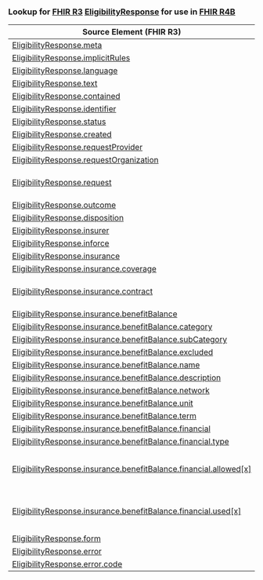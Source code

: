 ### Lookup for [FHIR R3](https://hl7.org/fhir/STU3/) [EligibilityResponse](https://hl7.org/fhir/STU3/EligibilityResponse.html) for use in [FHIR R4B](https://hl7.org/fhir/R4B/)

| Source Element (FHIR R3) | Usage | Target |
| -------------- | ----- | ------ |
| [EligibilityResponse.meta](https://hl7.org/fhir/STU3/EligibilityResponse.html#resource) | `UseElementRenamed` | [CoverageEligibilityResponse.meta](https://hl7.org/fhir/R4B/CoverageEligibilityResponse.html#resource) |
| [EligibilityResponse.implicitRules](https://hl7.org/fhir/STU3/EligibilityResponse.html#resource) | `UseElementRenamed` | [CoverageEligibilityResponse.implicitRules](https://hl7.org/fhir/R4B/CoverageEligibilityResponse.html#resource) |
| [EligibilityResponse.language](https://hl7.org/fhir/STU3/EligibilityResponse.html#resource) | `UseElementRenamed` | [CoverageEligibilityResponse.language](https://hl7.org/fhir/R4B/CoverageEligibilityResponse.html#resource) |
| [EligibilityResponse.text](https://hl7.org/fhir/STU3/EligibilityResponse.html#resource) | `UseElementRenamed` | [CoverageEligibilityResponse.text](https://hl7.org/fhir/R4B/CoverageEligibilityResponse.html#resource) |
| [EligibilityResponse.contained](https://hl7.org/fhir/STU3/EligibilityResponse.html#resource) | `UseElementRenamed` | [CoverageEligibilityResponse.contained](https://hl7.org/fhir/R4B/CoverageEligibilityResponse.html#resource) |
| [EligibilityResponse.identifier](https://hl7.org/fhir/STU3/EligibilityResponse.html#resource) | `UseElementRenamed` | [CoverageEligibilityResponse.identifier](https://hl7.org/fhir/R4B/CoverageEligibilityResponse.html#resource) |
| [EligibilityResponse.status](https://hl7.org/fhir/STU3/EligibilityResponse.html#resource) | `UseElementRenamed` | [CoverageEligibilityResponse.status](https://hl7.org/fhir/R4B/CoverageEligibilityResponse.html#resource) |
| [EligibilityResponse.created](https://hl7.org/fhir/STU3/EligibilityResponse.html#resource) | `UseElementRenamed` | [CoverageEligibilityResponse.created](https://hl7.org/fhir/R4B/CoverageEligibilityResponse.html#resource) |
| [EligibilityResponse.requestProvider](https://hl7.org/fhir/STU3/EligibilityResponse.html#resource) | `UseElementRenamed` | [CoverageEligibilityResponse.requestor](https://hl7.org/fhir/R4B/CoverageEligibilityResponse.html#resource) |
| [EligibilityResponse.requestOrganization](https://hl7.org/fhir/STU3/EligibilityResponse.html#resource) | `UseElementRenamed` | [CoverageEligibilityResponse.requestor](https://hl7.org/fhir/R4B/CoverageEligibilityResponse.html#resource) |
| [EligibilityResponse.request](https://hl7.org/fhir/STU3/EligibilityResponse.html#resource) | `UseExtension` | [http://hl7.org/fhir/3.0/StructureDefinition/extension-EligibilityResponse.request](StructureDefinition-ext-R3-EligibilityResponse.request.html) |
| [EligibilityResponse.outcome](https://hl7.org/fhir/STU3/EligibilityResponse.html#resource) | `UseElementRenamed` | [CoverageEligibilityResponse.outcome](https://hl7.org/fhir/R4B/CoverageEligibilityResponse.html#resource) |
| [EligibilityResponse.disposition](https://hl7.org/fhir/STU3/EligibilityResponse.html#resource) | `UseElementRenamed` | [CoverageEligibilityResponse.disposition](https://hl7.org/fhir/R4B/CoverageEligibilityResponse.html#resource) |
| [EligibilityResponse.insurer](https://hl7.org/fhir/STU3/EligibilityResponse.html#resource) | `UseElementRenamed` | [CoverageEligibilityResponse.insurer](https://hl7.org/fhir/R4B/CoverageEligibilityResponse.html#resource) |
| [EligibilityResponse.inforce](https://hl7.org/fhir/STU3/EligibilityResponse.html#resource) | `UseElementRenamed` | [CoverageEligibilityResponse.insurance.inforce](https://hl7.org/fhir/R4B/CoverageEligibilityResponse.html#resource) |
| [EligibilityResponse.insurance](https://hl7.org/fhir/STU3/EligibilityResponse.html#resource) | `UseElementRenamed` | [CoverageEligibilityResponse.insurance](https://hl7.org/fhir/R4B/CoverageEligibilityResponse.html#resource) |
| [EligibilityResponse.insurance.coverage](https://hl7.org/fhir/STU3/EligibilityResponse.html#resource) | `UseElementRenamed` | [CoverageEligibilityResponse.insurance.coverage](https://hl7.org/fhir/R4B/CoverageEligibilityResponse.html#resource) |
| [EligibilityResponse.insurance.contract](https://hl7.org/fhir/STU3/EligibilityResponse.html#resource) | `UseExtension` | [http://hl7.org/fhir/3.0/StructureDefinition/extension-EligibilityResponse.insurance.contract](StructureDefinition-ext-R3-EligibilityResponse.in.contract.html) |
| [EligibilityResponse.insurance.benefitBalance](https://hl7.org/fhir/STU3/EligibilityResponse.html#resource) | `UseElementRenamed` | [CoverageEligibilityResponse.insurance.item](https://hl7.org/fhir/R4B/CoverageEligibilityResponse.html#resource) |
| [EligibilityResponse.insurance.benefitBalance.category](https://hl7.org/fhir/STU3/EligibilityResponse.html#resource) | `UseElementRenamed` | [CoverageEligibilityResponse.insurance.item.category](https://hl7.org/fhir/R4B/CoverageEligibilityResponse.html#resource) |
| [EligibilityResponse.insurance.benefitBalance.subCategory](https://hl7.org/fhir/STU3/EligibilityResponse.html#resource) | `UseElementRenamed` | [CoverageEligibilityResponse.insurance.item.productOrService](https://hl7.org/fhir/R4B/CoverageEligibilityResponse.html#resource) |
| [EligibilityResponse.insurance.benefitBalance.excluded](https://hl7.org/fhir/STU3/EligibilityResponse.html#resource) | `UseElementRenamed` | [CoverageEligibilityResponse.insurance.item.excluded](https://hl7.org/fhir/R4B/CoverageEligibilityResponse.html#resource) |
| [EligibilityResponse.insurance.benefitBalance.name](https://hl7.org/fhir/STU3/EligibilityResponse.html#resource) | `UseElementRenamed` | [CoverageEligibilityResponse.insurance.item.name](https://hl7.org/fhir/R4B/CoverageEligibilityResponse.html#resource) |
| [EligibilityResponse.insurance.benefitBalance.description](https://hl7.org/fhir/STU3/EligibilityResponse.html#resource) | `UseElementRenamed` | [CoverageEligibilityResponse.insurance.item.description](https://hl7.org/fhir/R4B/CoverageEligibilityResponse.html#resource) |
| [EligibilityResponse.insurance.benefitBalance.network](https://hl7.org/fhir/STU3/EligibilityResponse.html#resource) | `UseElementRenamed` | [CoverageEligibilityResponse.insurance.item.network](https://hl7.org/fhir/R4B/CoverageEligibilityResponse.html#resource) |
| [EligibilityResponse.insurance.benefitBalance.unit](https://hl7.org/fhir/STU3/EligibilityResponse.html#resource) | `UseElementRenamed` | [CoverageEligibilityResponse.insurance.item.unit](https://hl7.org/fhir/R4B/CoverageEligibilityResponse.html#resource) |
| [EligibilityResponse.insurance.benefitBalance.term](https://hl7.org/fhir/STU3/EligibilityResponse.html#resource) | `UseElementRenamed` | [CoverageEligibilityResponse.insurance.item.term](https://hl7.org/fhir/R4B/CoverageEligibilityResponse.html#resource) |
| [EligibilityResponse.insurance.benefitBalance.financial](https://hl7.org/fhir/STU3/EligibilityResponse.html#resource) | `UseElementRenamed` | [CoverageEligibilityResponse.insurance.item.benefit](https://hl7.org/fhir/R4B/CoverageEligibilityResponse.html#resource) |
| [EligibilityResponse.insurance.benefitBalance.financial.type](https://hl7.org/fhir/STU3/EligibilityResponse.html#resource) | `UseElementRenamed` | [CoverageEligibilityResponse.insurance.item.benefit.type](https://hl7.org/fhir/R4B/CoverageEligibilityResponse.html#resource) |
| [EligibilityResponse.insurance.benefitBalance.financial.allowed[x]](https://hl7.org/fhir/STU3/EligibilityResponse.html#resource) | `UseExtension` | [http://hl7.org/fhir/3.0/StructureDefinition/extension-EligibilityResponse.insurance.benefitBalance.financial.allowed](StructureDefinition-ext-R3-EligibilityResponse.in.be.fi.allowed.html) |
| [EligibilityResponse.insurance.benefitBalance.financial.used[x]](https://hl7.org/fhir/STU3/EligibilityResponse.html#resource) | `UseExtension` | [http://hl7.org/fhir/3.0/StructureDefinition/extension-EligibilityResponse.insurance.benefitBalance.financial.used](StructureDefinition-ext-R3-EligibilityResponse.in.be.fi.used.html) |
| [EligibilityResponse.form](https://hl7.org/fhir/STU3/EligibilityResponse.html#resource) | `UseElementRenamed` | [CoverageEligibilityResponse.form](https://hl7.org/fhir/R4B/CoverageEligibilityResponse.html#resource) |
| [EligibilityResponse.error](https://hl7.org/fhir/STU3/EligibilityResponse.html#resource) | `UseElementRenamed` | [CoverageEligibilityResponse.error](https://hl7.org/fhir/R4B/CoverageEligibilityResponse.html#resource) |
| [EligibilityResponse.error.code](https://hl7.org/fhir/STU3/EligibilityResponse.html#resource) | `UseElementRenamed` | [CoverageEligibilityResponse.error.code](https://hl7.org/fhir/R4B/CoverageEligibilityResponse.html#resource) |
